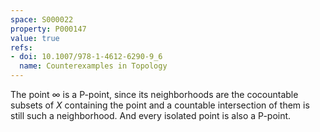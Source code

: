 ```yaml
---
space: S000022
property: P000147
value: true
refs:
- doi: 10.1007/978-1-4612-6290-9_6
  name: Counterexamples in Topology
---
```


The point $\infty$ is a P-point, since its neighborhoods are the cocountable subsets of $X$ containing the point and a countable intersection of them is still such a neighborhood.
And every isolated point is also a P-point.
